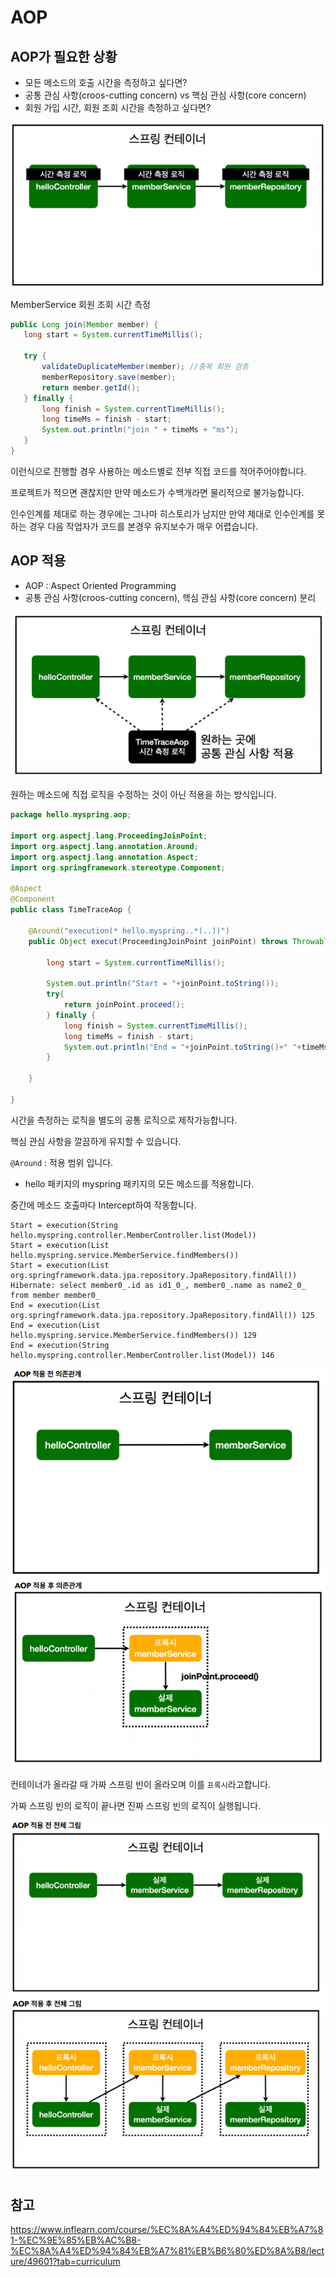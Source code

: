 # AOP

## AOP가 필요한 상황

 - 모든 메소드의 호출 시간을 측정하고 싶다면?
 - 공통 관심 사항(croos-cutting concern) vs 핵심 관심 사항(core concern)
 - 회원 가입 시간, 회원 조회 시간을 측정하고 싶다면?

 <img src="../iamges/aop_spring_container.png" />

 MemberService 회원 조회 시간 측정

 ```java
 public Long join(Member member) {
    long start = System.currentTimeMillis();

    try {
        validateDuplicateMember(member); //중복 회원 검증
        memberRepository.save(member);
        return member.getId();
    } finally {
        long finish = System.currentTimeMillis();
        long timeMs = finish - start;
        System.out.println("join " + timeMs + "ms");
    }
 }
 ```

 이런식으로 진행할 경우 사용하는 메소드별로 전부 직접 코드를 적어주어야합니다.

 프로젝트가 적으면 괜찮지만 만약 메소드가 수백개라면 물리적으로 불가능합니다.

 인수인계를 제대로 하는 경우에는 그나마 히스토리가 남지만 만약 제대로 인수인계를 못하는 경우 다음 작업자가 코드를 본경우 유지보수가 매우 어렵습니다.

## AOP 적용

 - AOP : Aspect Oriented Programming
 - 공통 관심 사항(croos-cutting concern), 핵심 관심 사항(core concern) 분리

 <img src="../iamges/aop_spring_container_apply.png" />

 원하는 메소드에 직접 로직을 수정하는 것이 아닌 적용을 하는 방식입니다.

```java
package hello.myspring.aop;

import org.aspectj.lang.ProceedingJoinPoint;
import org.aspectj.lang.annotation.Around;
import org.aspectj.lang.annotation.Aspect;
import org.springframework.stereotype.Component;

@Aspect
@Component
public class TimeTraceAop {

    @Around("execution(* hello.myspring..*(..))")
    public Object execut(ProceedingJoinPoint joinPoint) throws Throwable{

        long start = System.currentTimeMillis();

        System.out.println("Start = "+joinPoint.toString());
        try{
            return joinPoint.proceed();
        } finally {
            long finish = System.currentTimeMillis();
            long timeMs = finish - start;
            System.out.println("End = "+joinPoint.toString()+" "+timeMs);
        }

    }

}
```
시간을 측정하는 로직을 별도의 공통 로직으로 제작가능합니다.

핵심 관심 사항을 깔끔하게 유지할 수 있습니다.

`@Around` : 적용 범위 입니다. 
 - hello 패키지의 myspring 패키지의 모든 메소드를 적용합니다.

중간에 메소드 호출마다 Intercept하여 작동합니다.

```log
Start = execution(String hello.myspring.controller.MemberController.list(Model))
Start = execution(List hello.myspring.service.MemberService.findMembers())
Start = execution(List org.springframework.data.jpa.repository.JpaRepository.findAll())
Hibernate: select member0_.id as id1_0_, member0_.name as name2_0_ from member member0_
End = execution(List org.springframework.data.jpa.repository.JpaRepository.findAll()) 125
End = execution(List hello.myspring.service.MemberService.findMembers()) 129
End = execution(String hello.myspring.controller.MemberController.list(Model)) 146
 ```

<img src="../iamges/aop_spring_dependency.png" />

컨테이너가 올라갈 때 가짜 스프링 빈이 올라오며 이를 `프록시`라고합니다.

가짜 스프링 빈의 로직이 끝나면 진짜 스프링 빈의 로직이 실행됩니다.

<img src="../iamges/aop_spring_dependency_all.png" />

## 참고

https://www.inflearn.com/course/%EC%8A%A4%ED%94%84%EB%A7%81-%EC%9E%85%EB%AC%B8-%EC%8A%A4%ED%94%84%EB%A7%81%EB%B6%80%ED%8A%B8/lecture/49601?tab=curriculum